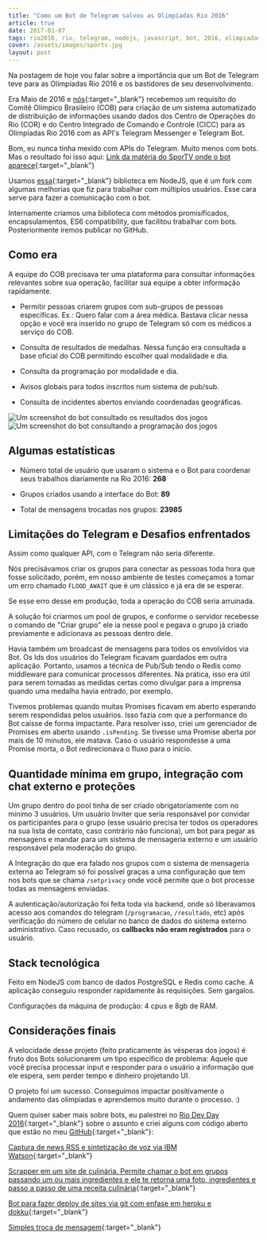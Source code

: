 ```yaml
---
title: "Como um Bot de Telegram salvou as Olimpíadas Rio 2016"
article: true
date: 2017-01-07
tags: rio2016, rio, telegram, nodejs, javascript, bot, 2016, olimpiadas, olympics, sportv
cover: /assets/images/sportv.jpg
layout: post
---
```


Na postagem de hoje vou falar sobre a importância que um Bot de Telegram teve para as Olimpíadas Rio 2016 e os bastidores de seu desenvolvimento.

<!--more -->

Era Maio de 2016 e [nós](http://lab21k.com.br){:target="_blank"} recebemos um requisito do Comitê Olímpico Brasileiro (COB) para criação de um sistema automatizado de distribuição de informações usando dados dos Centro de Operações do Rio (COR) e do Centro Integrado de Comando e Controle (CICC) para as Olimpíadas Rio 2016 com as API's Telegram Messenger e Telegram Bot.

Bom, eu nunca tinha mexido com APIs do Telegram. Muito menos com bots. Mas o resultado foi isso aqui: [Link da matéria do SporTV onde o bot aparece](http://sportv.globo.com/videos/sportv-news/t/ultimos/v/tecnologia-auxilia-nos-treinos-do-time-brasil/5111617/){:target="_blank"}

Usamos [essa](https://github.com/Lab21k/node-telegram-bot-api){:target="_blank"} biblioteca em NodeJS, que é um fork com algumas melhorias que fiz para trabalhar com múltiplos usuários. Esse cara serve para fazer a comunicação com o bot.

Internamente criamos uma biblioteca com métodos promisificados, encapsulamentos, ES6 compatibility, que facilitou trabalhar com bots. Posteriormente iremos publicar no GitHub.

## Como era

A equipe do COB precisava ter uma plataforma para consultar informações relevantes sobre sua operação, facilitar sua equipe a obter informação rapidamente.

* Permitir pessoas criarem grupos com sub-grupos de pessoas específicas. Ex.: Quero falar com a área médica. Bastava clicar nessa opção e você era inserido no grupo de Telegram só com os médicos a serviço do COB.

* Consulta de resultados de medalhas. Nessa função era consultada a base oficial do COB permitindo escolher qual modalidade e dia.

* Consulta da programação por modalidade e dia.

* Avisos globais para todos inscritos num sistema de pub/sub.

* Consulta de incidentes abertos enviando coordenadas geográficas.

<img src="/assets/images/resultado.jpg" class="reasonable-img-size" alt="Um screenshot do bot consultado os resultados dos jogos">

<img src="/assets/images/programacao.jpg" class="reasonable-img-size" alt="Um screenshot do bot consultando a programação dos jogos">

## Algumas estatísticas

* Número total de usuário que usaram o sistema e o Bot para coordenar seus trabalhos diariamente na Rio 2016: **268**

* Grupos criados usando a interface do Bot: **89**

* Total de mensagens trocadas nos grupos: **23985**

## Limitações do Telegram e Desafios enfrentados

Assim como qualquer API, com o Telegram não seria diferente.

Nós precisávamos criar os grupos para conectar as pessoas toda hora que fosse solicitado, porém, em nosso ambiente de testes começamos a tomar um erro chamado `FLOOD_AWAIT` que é um clássico e já era de se esperar.

Se esse erro desse em produção, toda a operação do COB seria arruinada.

A solução foi criarmos um pool de grupos, e conforme o servidor recebesse o comando de "Criar grupo" ele ia nesse pool e pegava o grupo já criado previamente e adicionava as pessoas dentro dele.

Havia também um broadcast de mensagens para todos os envolvidos via Bot. Os Ids dos usuários do Telegram ficavam guardados em outra aplicação. Portanto, usamos a técnica de Pub/Sub tendo o Redis como middleware para comunicar processos diferentes. Na prática, isso era útil para serem tomadas as medidas certas como divulgar para a imprensa quando uma medalha havia entrado, por exemplo.

Tivemos problemas quando muitas Promises ficavam em aberto esperando serem respondidas pelos usuários. Isso fazia com que a performance do Bot caísse de forma impactante. Para resolver isso, criei um gerenciador de Promises em aberto usando `.isPending`. Se tivesse uma Promise aberta por mais de 10 minutos, ele matava. Caso o usuário respondesse a uma Promise morta, o Bot redirecionava o fluxo para o início.

## Quantidade mínima em grupo, integração com chat externo e proteções

Um grupo dentro do pool tinha de ser criado obrigatoriamente com no mínimo 3 usuários. Um usuário Inviter que seria responsável por convidar os participantes para o grupo (esse usuário precisa ter todos os operadores na sua lista de contato, caso contrário não funciona), um bot para pegar as mensagens e mandar para um sistema de mensageria externo e um usuário responsável pela moderação do grupo.

A Integração do que era falado nos grupos com o sistema de mensageria externa ao Telegram só foi possível graças a uma configuração que tem nos bots que se chama `/setprivacy` onde você permite que o bot processe todas as mensagens enviadas.

A autenticação/autorização foi feita toda via backend, onde só liberavamos acesso aos comandos do telegram (`/programacao`, `/resultado`, etc) após verificação do número de celular no banco de dados do sistema externo administrativo. Caso recusado, os **callbacks não eram registrados** para o usuário.

## Stack tecnológica

Feito em NodeJS com banco de dados PostgreSQL e Redis como cache. A aplicação conseguiu responder rapidamente às requisições. Sem gargalos.

Configurações da máquina de produção: 4 cpus e 8gb de RAM.

## Considerações finais

A velocidade desse projeto (feito praticamente às vésperas dos jogos) é fruto dos Bots solucionarem um tipo específico de problema: Aquele que você precisa processar input e responder para o usuário a informação que ele espera, sem perder tempo e dinheiro projetando UI.

O projeto foi um sucesso. Conseguimos impactar positivamente o andamento das olimpíadas e aprendemos muito durante o processo. :)

Quem quiser saber mais sobre bots, eu palestrei no [Rio Dev Day 2016](https://riodevday.github.io/){:target="_blank"} sobre o assunto e criei alguns com código aberto que estão no meu [GitHub](https://github.com/raphaklaus){:target="_blank"}:

[Captura de news RSS e sintetização de voz via IBM Watson](https://github.com/raphaklaus/telegram-news-bot){:target="_blank"}

[Scrapper em um site de culinária. Permite chamar o bot em grupos passando um ou mais ingredientes e ele te retorna uma foto, ingredientes e passo a passo de uma receita culinária](https://github.com/raphaklaus/telegram-recipe-bot){:target="_blank"}

[Bot para fazer deploy de sites via git com enfase em heroku e dokku](https://github.com/raphaklaus/telegram-deploy-bot){:target="_blank"}

[Simples troca de mensagem](https://github.com/raphaklaus/telegram-bot-sample){:target="_blank"}